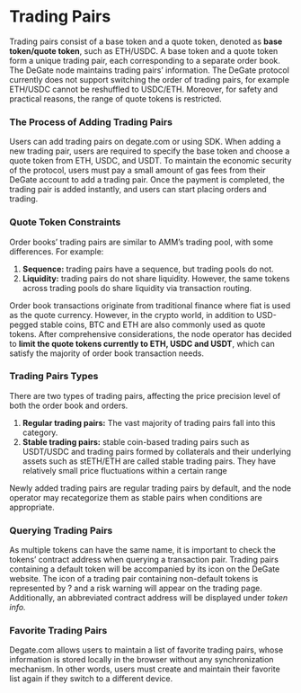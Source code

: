 # Trading Pairs

Trading pairs consist of a base token and a quote token, denoted as **base token/quote token**, such as ETH/USDC. A base token and a quote token form a unique trading pair, each corresponding to a separate order book. The DeGate node maintains trading pairs’ information. The DeGate protocol currently does not support switching the order of trading pairs, for example ETH/USDC cannot be reshuffled to USDC/ETH. Moreover, for safety and practical reasons, the range of quote tokens is restricted.

### The Process of Adding Trading Pairs

Users can add trading pairs on degate.com or using SDK. When adding a new trading pair, users are required to specify the base token and choose a quote token from ETH, USDC, and USDT. To maintain the economic security of the protocol, users must pay a small amount of gas fees from their DeGate account to add a trading pair. Once the payment is completed, the trading pair is added instantly, and users can start placing orders and trading.

### Quote Token Constraints

Order books’ trading pairs are similar to AMM’s trading pool, with some differences. For example:&#x20;

1. **Sequence:** trading pairs have a sequence, but trading pools do not.&#x20;
2. **Liquidity:** trading pairs do not share liquidity. However, the same tokens across trading pools do share liquidity via transaction routing.

Order book transactions originate from traditional finance where fiat is used as the quote currency. However, in the crypto world, in addition to USD-pegged stable coins, BTC and ETH are also commonly used as quote tokens. After comprehensive considerations, the node operator has decided to **limit the quote tokens currently to ETH, USDC and USDT**, which can satisfy the majority of order book transaction needs.

### Trading Pairs Types

There are two types of trading pairs, affecting the price precision level of both the order book and orders.&#x20;

1. **Regular trading pairs:** The vast majority of trading pairs fall into this category.
2. **Stable trading pairs:** stable coin-based trading pairs such as USDT/USDC and trading pairs formed by collaterals and their underlying assets such as stETH/ETH are called stable trading pairs. They have relatively small price fluctuations within a certain range

Newly added trading pairs are regular trading pairs by default, and the node operator may recategorize them as stable pairs when conditions are appropriate.&#x20;

### Querying Trading Pairs

As multiple tokens can have the same name, it is important to check the tokens’ contract address when querying a transaction pair. Trading pairs containing a default token will be accompanied by its icon on the DeGate website. The icon of a trading pair containing non-default tokens is represented by ? and a risk warning will appear on the trading page. Additionally, an abbreviated contract address will be displayed under _token info._

### Favorite Trading Pairs

Degate.com allows users to maintain a list of favorite trading pairs, whose information is stored locally in the browser without any synchronization mechanism. In other words, users must create and maintain their favorite list again if they switch to a different device.&#x20;
